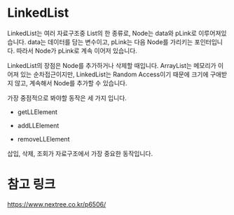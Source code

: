 # LinkedList

LinkedList는 여러 자료구조중 List의 한 종류로, Node는 data와 pLink로 이루어져있습니다. data는 데이터를 담는 변수이고, pLink는 다음 Node를 가리키는 포인터입니다. 따라서 Node가 pLink로 계속 이어저 있습니다.

LinkedList의 장점은 Node를 추가하거나 삭제할 때입니다. ArrayList는 메모리가 이어져 있는 순차접근이지만, LinkedList는 Random Access이기 때문에 크기에 구애받지 않고, 계속해서 Node를 추가할 수 있습니다.

가장 중점적으로 봐야할 동작은 세 가지 입니다.

- getLLElement

- addLLElement

- removeLLElement

삽입, 삭제, 조회가 자료구조에서 가장 중요한 동작입니다.

# 참고 링크

https://www.nextree.co.kr/p6506/
